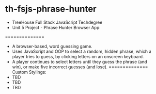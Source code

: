 # th-fsjs-phrase-hunter
- TreeHouse Full Stack JavaScript Techdegree
- Unit 5 Project - Phrase Hunter Browser App

==============
- A browser-based, word guessing game.
- Uses JavaScript and OOP to select a random, hidden phrase, which a player tries to guess, by clicking letters on an onscreen keyboard.
- A player continues to select letters until they guess the phrase (and win), or make five incorrect guesses (and lose).
==============
Custom Stylings:
- TBD
- TBD
- TBD